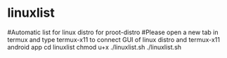 # linuxlist
#Automatic list for linux distro for proot-distro 
#Please open a new tab in termux and type termux-x11 to connect GUI of linux distro and termux-x11 android app
cd linuxlist
chmod u+x ./linuxlist.sh
./linuxlist.sh

